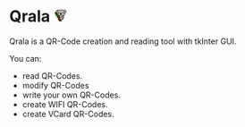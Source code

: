 # Qrala <img src="/Images/Qrala_24x24px.png"/>

Qrala is a QR-Code creation and reading tool with tkInter GUI.

You can:

- read QR-Codes.
- modify QR-Codes
- write your own QR-Codes.
- create WIFI QR-Codes.
- create VCard QR-Codes.
